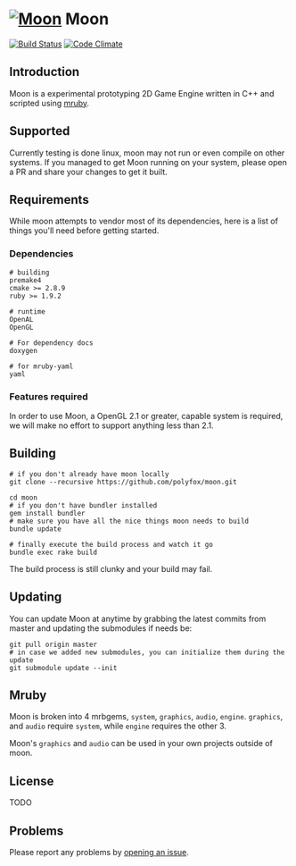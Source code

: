 # [![Moon](https://raw.githubusercontent.com/polyfox/moon/master/moon-logo.png)](https://raw.githubusercontent.com/polyfox/moon/master/moon-logo.png) Moon
[![Build Status](https://travis-ci.org/polyfox/moon.svg?branch=master)](https://travis-ci.org/polyfox/moon)
[![Code Climate](https://codeclimate.com/github/polyfox/moon/badges/gpa.svg)](https://codeclimate.com/github/polyfox/moon)

## Introduction
Moon is a experimental prototyping 2D Game Engine written in C++ and scripted using [mruby](https://github.com/mruby/mruby).


## Supported
Currently testing is done linux, moon may not run or even compile on other systems. If you managed to get Moon running on your system, please open a PR and share your changes to get it built.


## Requirements
While moon attempts to vendor most of its dependencies, here is a list of 
things you'll need before getting started.


### Dependencies
```
# building
premake4 
cmake >= 2.8.9
ruby >= 1.9.2

# runtime
OpenAL
OpenGL

# For dependency docs
doxygen

# for mruby-yaml
yaml
```


### Features required
In order to use Moon, a OpenGL 2.1 or greater, capable system is required,
we will make no effort to support anything less than 2.1.


## Building

```shell
# if you don't already have moon locally
git clone --recursive https://github.com/polyfox/moon.git

cd moon
# if you don't have bundler installed
gem install bundler
# make sure you have all the nice things moon needs to build
bundle update

# finally execute the build process and watch it go
bundle exec rake build
```

The build process is still clunky and your build may fail.

## Updating
You can update Moon at anytime by grabbing the latest commits from master
and updating the submodules if needs be:

```shell
git pull origin master
# in case we added new submodules, you can initialize them during the update
git submodule update --init
```


## Mruby
Moon is broken into 4 mrbgems, `system`, `graphics`, `audio`, `engine`.
`graphics`, and `audio` require `system`, while `engine` requires the other 3.

Moon's `graphics` and `audio` can be used in your own projects outside of moon.


## License
TODO


## Problems
Please report any problems by [opening an issue](https://github.com/polyfox/moon/issues/new).
